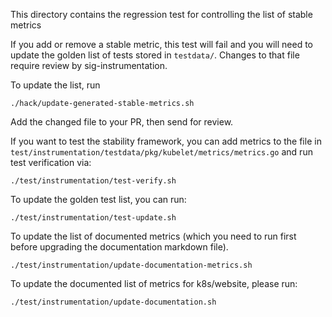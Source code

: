 This directory contains the regression test for controlling the list of stable metrics

If you add or remove a stable metric, this test will fail and you will need
to update the golden list of tests stored in `testdata/`.  Changes to that file
require review by sig-instrumentation.

To update the list, run

```console
./hack/update-generated-stable-metrics.sh
```

Add the changed file to your PR, then send for review.

If you want to test the stability framework, you can add metrics to the file in
`test/instrumentation/testdata/pkg/kubelet/metrics/metrics.go` and run test
verification via:

```console
./test/instrumentation/test-verify.sh
```

To update the golden test list, you can run:

```console
./test/instrumentation/test-update.sh
```

To update the list of documented metrics (which you need to run first before 
upgrading the documentation markdown file).

```console
./test/instrumentation/update-documentation-metrics.sh
```

To update the documented list of metrics for k8s/website, please run:

```console
./test/instrumentation/update-documentation.sh
```
